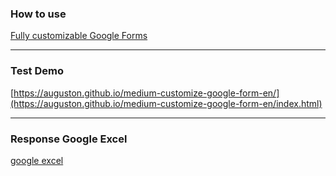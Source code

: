 ### How to use
[Fully customizable Google Forms](https://letswrite.tw/custom-google-form-en/)


---


### Test Demo
[https://auguston.github.io/medium-customize-google-form-en/](https://auguston.github.io/medium-customize-google-form-en/index.html)


---


### Response Google Excel
[google excel](https://docs.google.com/spreadsheets/d/1HYd0OwuDYZKsRptbsgQrkJ3SMKJyV26SYZn49cuEa-Q/edit?usp=sharing)
